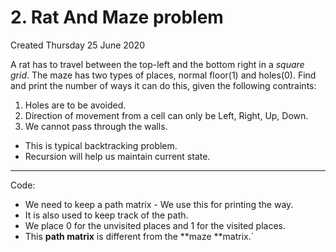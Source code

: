 # 2. Rat And Maze problem
Created Thursday 25 June 2020

A rat has to travel between the top-left and the bottom right in a *square grid*. The maze has two types of places, normal floor(1) and holes(0).  Find and print the number of ways it can do this, given the following contraints:

1. Holes are to be avoided.
2. Direction of movement from a cell can only be Left, Right, Up, Down.
3. We cannot pass through the walls.



* This is typical backtracking problem.
* Recursion will help us maintain current state.


*****

Code:

* We need to keep a path matrix - We use this for printing the way.
* It is also used to keep track of the path.
* We place 0 for the unvisited places and 1 for the visited places.
* This **path matrix** is different from the **maze **matrix.`


